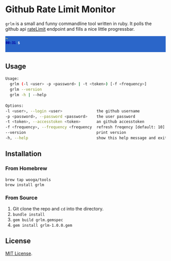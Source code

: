 Github Rate Limit Monitor
=========================

`grlm` is a small and funny commandline tool written in ruby.
It polls the github api [rateLimit](https://developer.github.com/v3/rate_limit/) endpoint and fills a nice little progressbar.

![screencast](docs/grlm.gif)

Usage
-----

```bash
Usage:
  grlm (-l <user> -p <password> | -t <token>) [-f <frequency>]
  grlm --version
  grlm -h | --help

Options:
-l <user>, --login <user>               the github username
-p <password>, --password <password>    the user password
-t <token>, --accesstoken <token>       an github accesstoken
-f <frequency>, --frequency <frequency  refresh freqency [default: 10]
--version                               print version
-h, --help                              show this help message and exit
```

Installation
------------

### From Homebrew

```
brew tap wooga/tools
brew install grlm
```

### From Source

1. Git clone the repo and `cd` into the directory. 
2. `bundle install`
3. `gem build grlm.gemspec`
4. `gem install grlm-1.0.0.gem`

License
-------

[MIT License](http://opensource.org/licenses/MIT).

